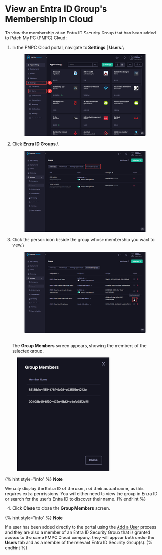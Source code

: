 # View an Entra ID Group's Membership in Cloud

To view the membership of an Entra ID Security Group that has been added to Patch My PC (PMPC) Cloud:

1.  In the PMPC Cloud portal, navigate to **Settings | Users**.\


    <figure><img src="../../../../.gitbook/assets/image (350).png" alt="Navigating to “Settings | Users”"><figcaption></figcaption></figure>


2.  Click **Entra ID Groups**.\


    <figure><img src="../../../../.gitbook/assets/image (351).png" alt="Clicking “Entra ID Groups”"><figcaption></figcaption></figure>


3.  Click the person icon beside the group whose membership you want to view.\


    <figure><img src="../../../../.gitbook/assets/image (352).png" alt="	Clicking the person icon beside the group whose membership you want to view"><figcaption></figcaption></figure>

    \
    The **Group Members** screen appears, showing the members of the selected group.

<figure><img src="../../../../.gitbook/assets/image (349).png" alt="&#x22;Group Members&#x22; screen" width="305"><figcaption></figcaption></figure>

{% hint style="info" %}
**Note**

We only display the Entra ID of the user, not their actual name, as this requires extra permissions. You will either need to view the group in Entra ID or search for the user’s Entra ID to discover their name.
{% endhint %}

4. Click **Close** to close the **Group Members** screen.

{% hint style="info" %}
**Note**

If a user has been added directly to the portal using the [Add a User](../add-a-cloud-user.md) process and they are also a member of an Entra ID Security Group that is granted access to the same PMPC Cloud company, they will appear both under the **Users** tab and as a member of the relevant  Entra ID Security Group(s).
{% endhint %}
